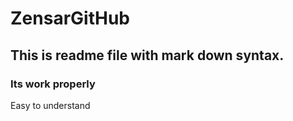 # ZensarGitHub
## This is readme file with mark down syntax.
### Its work properly
Easy to understand
